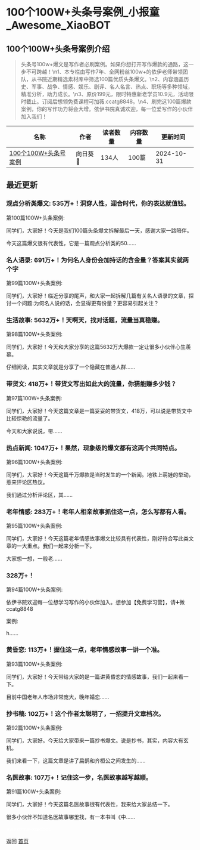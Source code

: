 # 100个100W+头条号案例_小报童_Awesome_XiaoBOT

## 100个100W+头条号案例介绍
> 头条号100w+爆文是写作者必刷案例。如果你想打开写作爆款的通路，这一步不可跨越！\n1、本专栏由写作7年、全网粉丝100w+的依伊老师带领团队，从书院近期精选素材库中筛选100篇优质头条爆文。\n2、内容涵盖历史、军事、战争、情感、娱乐、剧评、名人名言、热点、职场等多种领域，精准分析，助力成长。\n3、原价199元，限时特惠新老学员10.9元，活动限时截止。订阅后想领免费课程可加薇:ccatg8848。\n4、刷完这100篇爆款案例，你的写作功力将会大增。依伊书院真诚欢迎，每一位爱写作的小伙伴加入我们！  
  


|名称|作者|读者数量|内容数量|更新时间|
|---|---|---|---|---|
|[100个100W+头条号案例](https://xiaobot.net/p/yysyttxz11?refer=9c3f1c95-a052-465a-9902-f6d75080262a)|向日葵🌻|134人|100篇|2024-10-31|

## 最近更新
### 观点分析类爆文: 535万+！洞穿人性，迎合时代，你的表达就值钱。

第100篇100W+头条案例:

同学们，大家好！今天是我们100篇头条爆文拆解最后一天，感谢大家一路陪伴。

今天这篇爆文很有代表性，它是一篇观点分析类的50......

### 名人语录: 691万+！为何名人身份会加持话的含金量？答案其实就两个字

第99篇100W+头条案例:

同学们，大家好！临近分享的尾声，和大家一起拆解几篇有关名人语录的文章，探讨一个问题:为何名人说的话，会显得更有份量？更容易引起关注？

### 生活故事: 5632万+！天啊天，找对话题，流量当真稳赚。

第98篇100W+头条案例:

同学们，大家好！今天和大家分享的这篇5632万大爆款一定让很多小伙伴心生羡慕。

仔细阅读，其实文章就是分享了一个隐藏在普通人群......

### 带货文: 418万+！带货文写出如此大的流量，你猜能赚多少钱？

第97篇100W+头条案例:

同学们，大家好！今天这篇文章是一篇妥妥的带货文，418万，可以说是带货文中比较惊艳的流量了。

今天和大家说说，带......

### 热点新闻: 1047万+！果然，现象级的爆文都有这两个共同特点。

第96篇100W+头条案例:

同学们，大家好！今天这篇千万爆款是当时发生的一个新闻。地铁上萌娃的举动，惹来评论区热议。

我们通过分析评论区，其......

### 老年情感: 283万+！老年人相亲故事抓住这一点，怎么写都有人看。

第95篇100W+头条案例:

同学们，大家好！今天这篇老年情感故事爆文比较具有代表性，刚好符合写此类文章的一大重点。我们一起来分析一下。

大家想一想，一般老......

### 328万+！

第94篇100W+头条案例:

依伊书院欢迎每一位想学习写作的小伙伴加入。想参加【免费学习营】，请➕微ccatg8848

案例:

h......

### 黄昏恋: 113万+！握住这一点，老年情感故事一讲一个准。

第93篇100W+头条案例:

同学们，大家好！今天带给大家的是一篇讲黄昏恋的情感故事，我们一起来看一下。

目前中国老年人市场非常庞大，晚年婚恋......

### 抄书稿: 102万+！这个作者太聪明了，一招提升文章档次。

第92篇100W+头条案例:

同学们，大家好。今天给大家带来一篇抄书爆文。说是抄书，其实，内容大有玄机。

我们来看一下，这篇文章是讲了扁鹊和齐桓公之间发生的......

### 名医故事: 107万+！记住这一步，名医故事越写越顺。

第91篇100W+头条案例:

同学们，大家好！今天这篇名医故事很有代表性，我来给大家总结一下。

很多小伙伴不知道名医故事哪里找，有一本书叫《中......


<a href="https://github.com/Reno9527/awesome-xiaobot" style="color: white; text-decoration: none;">awesome-xiaobot</a>

返回 [首页](../README.md)
